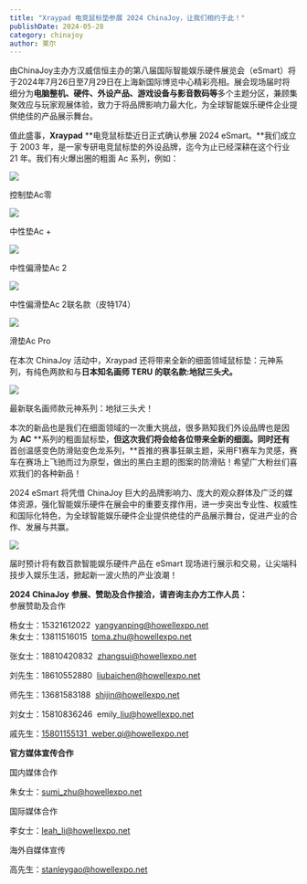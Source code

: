 ```yaml
---
title: "Xraypad 电竞鼠标垫参展 2024 ChinaJoy，让我们相约于此！"
publishDate: 2024-05-28
category: chinajoy
author: 莱尔
---
```


由ChinaJoy主办方汉威信恒主办的第八届国际智能娱乐硬件展览会（eSmart）将于2024年7月26日至7月29日在上海新国际博览中心精彩亮相。展会现场届时将细分为**电脑整机、硬件、外设产品、游戏设备与影音数码等**多个主题分区，兼顾集聚效应与玩家观展体验，致力于将品牌影响力最大化，为全球智能娱乐硬件企业提供绝佳的产品展示舞台。

值此盛事，**Xraypad** **电竞鼠标垫近日正式确认参展 2024 eSmart。**我们成立于 2003 年，是一家专研电竞鼠标垫的外设品牌，迄今为止已经深耕在这个行业 21 年。我们有火爆出圈的粗面 Ac 系列，例如：

![](https://ec-net-1251389766.cos.ap-shanghai.myqcloud.com/wp-content/uploads/2024/05/20240528140445956.jpg)

控制垫Ac零

![](https://ec-net-1251389766.cos.ap-shanghai.myqcloud.com/wp-content/uploads/2024/05/20240528140447864.jpg)

中性垫Ac +

![](https://ec-net-1251389766.cos.ap-shanghai.myqcloud.com/wp-content/uploads/2024/05/20240528140448679.jpg)

中性偏滑垫Ac 2

![](https://ec-net-1251389766.cos.ap-shanghai.myqcloud.com/wp-content/uploads/2024/05/20240528140450434.jpg)

中性偏滑垫Ac 2联名款（皮特174）

![](https://ec-net-1251389766.cos.ap-shanghai.myqcloud.com/wp-content/uploads/2024/05/20240528140452389.jpg)

滑垫Ac Pro

在本次 ChinaJoy 活动中，Xraypad 还将带来全新的细面领域鼠标垫：元神系列，有纯色两款和与**日本知名画师 TERU 的联名款:地狱三头犬。**

![](https://ec-net-1251389766.cos.ap-shanghai.myqcloud.com/wp-content/uploads/2024/05/20240528140456971.jpg)

最新联名画师款元神系列：地狱三头犬！

本次的新品也是我们在细面领域的一次重大挑战，很多熟知我们外设品牌也是因为 **AC** **系列的粗面鼠标垫，**但这次我们将会给各位带来全新的细面。同时还有**首创温感变色防滑贴变色龙系列，**首推的赛事狂飙主题，采用F1赛车为灵感，赛车在赛场上飞驰而过为原型，做出的黑白主题的图案的防滑贴！希望广大粉丝们喜欢我们的各种新品！

2024 eSmart 将凭借 ChinaJoy 巨大的品牌影响力、庞大的观众群体及广泛的媒体资源，强化智能娱乐硬件在展会中的重要支撑作用，进一步突出专业性、权威性和国际化特色，为全球智能娱乐硬件企业提供绝佳的产品展示舞台，促进产业的合作、发展与共赢。

![](https://ec-net-1251389766.cos.ap-shanghai.myqcloud.com/wp-content/uploads/2024/05/20240528140457272.jpg)

届时预计将有数百款智能娱乐硬件产品在 eSmart 现场进行展示和交易，让尖端科技步入娱乐生活，掀起新一波火热的产业浪潮！

**2024 ChinaJoy** **参展、赞助及合作接洽，请咨询主办方工作人员：**  
参展赞助及合作

杨女士：15321612022  yangyanping@howellexpo.net  
朱女士：13811516015  toma.zhu@howellexpo.net

张女士：18810420832  zhangsui@howellexpo.net

刘先生：18610552880  liubaichen@howellexpo.net

师先生：13681583188  shijin@howellexpo.net

刘女士：15810836246  emily\_liu@howellexpo.net

戚先生：[15801155131  weber.qi@howellexpo.net](mailto:15801155131%20%20weber.qi@howellexpo.net)

  
**官方媒体宣传合作**

国内媒体合作

朱女士：[sumi\_zhu@howellexpo.net](mailto:sumi_zhu@howellexpo.net)

国际媒体合作

李女士：[leah\_li@howellexpo.net](mailto:leah_li@howellexpo.net)

海外自媒体宣传

高先生：stanleygao@howellexpo.net
